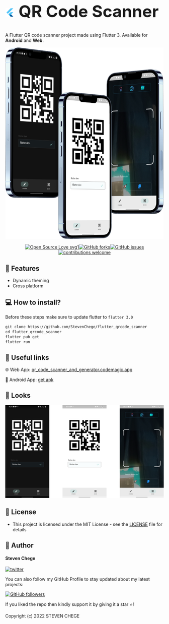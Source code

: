 <h1 align="start" style="font-size: 52px;" ><img height=30 src="https://raw.githubusercontent.com/github/explore/80688e429a7d4ef2fca1e82350fe8e3517d3494d/topics/flutter/flutter.png"> QR Code Scanner </h1>

A Flutter QR code scanner project made using Flutter 3. Available for **Android** and **Web**.

<img src="https://github.com/StevenChege/flutter_qrcode_scanner/blob/main/qr%20code%20iPhone%20mockup.png"> 


<div align="center">

[![Open Source Love svg1](https://badges.frapsoft.com/os/v1/open-source.svg?v=103)](#)[![GitHub forks](https://img.shields.io/github/forks/StevenChege/flutter_qrcode_scanner?style=social)](https://github.com/StevenChege/flutter_qrcode_scanner/fork)[![GitHub issues](https://img.shields.io/github/issues/StevenChege/flutter_qrcode_scanner)](https://github.com/StevenChege/flutter_qrcode_scanner/issues)[![contributions welcome](https://img.shields.io/badge/contributions-welcome-brightgreen.svg?style=flat&label=Contributions&colorA=red&colorB=black)](#)

</div>  <!-- buttons -->

## 🤖 Features

- Dynamic theming
- Cross platform

## 💻 How to install?

Before these steps make sure to update flutter to `flutter 3.0`

```
git clone https://github.com/StevenChege/flutter_qrcode_scanner
cd flutter_qrcode_scanner
flutter pub get
flutter run
```

## 🔗 Useful links

🌐 Web App:  [qr_code_scanner_and_generator.codemagic.app](https://qr_code_scanner_and_generator.codemagic.app)

📱 Android App:  [get apk](https://drive.google.com/file/d/1K8bt5uPYRiNs2OO6PoNYnodgxqcSmzjN/view?usp=drivesdk)


## 👀 Looks

<img src="https://github.com/StevenChege/flutter_qrcode_scanner/blob/main/screenshots.png">

## 🔑 License

- This project is licensed under the MIT License - see the [LICENSE](LICENSE.md) file for details

## 🧑 Author

#### Steven Chege

[![twitter](https://img.shields.io/badge/twitter-1DA1F2?style=for-the-badge&logo=twitter&logoColor=white)](https://twitter.com/hynes_steve)

You can also follow my GitHub Profile to stay updated about my latest projects:

[![GitHub followers](https://img.shields.io/github/followers/StevenChege?style=social)](https://github.com/StevenChege)

If you liked the repo then kindly support it by giving it a star ⭐!

Copyright (c) 2022 STEVEN CHEGE
